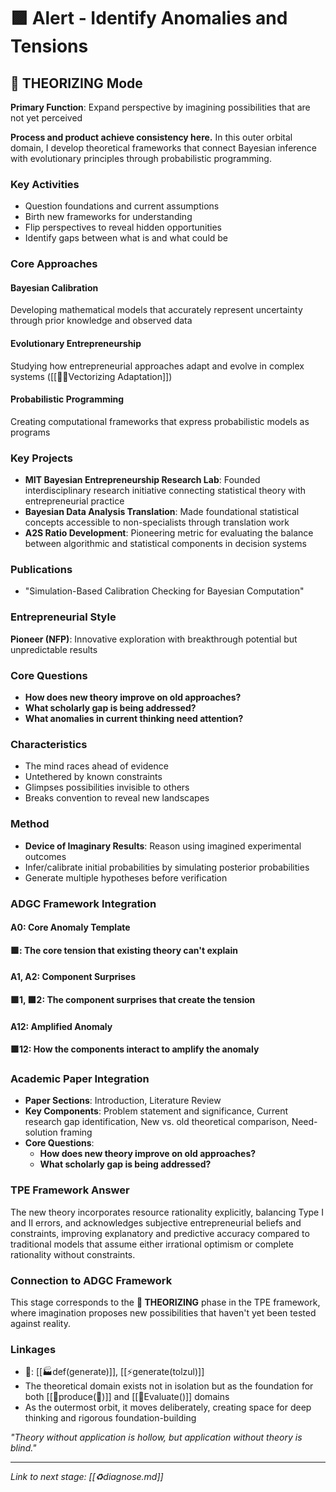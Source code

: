 # 🟪 Alert - Identify Anomalies and Tensions

## 💭 THEORIZING Mode

**Primary Function**: Expand perspective by imagining possibilities that are not yet perceived

**Process and product achieve consistency here.** In this outer orbital domain, I develop theoretical frameworks that connect Bayesian inference with evolutionary principles through probabilistic programming.

### Key Activities
- Question foundations and current assumptions
- Birth new frameworks for understanding
- Flip perspectives to reveal hidden opportunities
- Identify gaps between what is and what could be

### Core Approaches

#### **Bayesian Calibration**
Developing mathematical models that accurately represent uncertainty through prior knowledge and observed data

#### **Evolutionary Entrepreneurship** 
Studying how entrepreneurial approaches adapt and evolve in complex systems ([[📝🧭Vectorizing Adaptation]])

#### **Probabilistic Programming**
Creating computational frameworks that express probabilistic models as programs

### Key Projects

- **MIT Bayesian Entrepreneurship Research Lab**: Founded interdisciplinary research initiative connecting statistical theory with entrepreneurial practice
- **Bayesian Data Analysis Translation**: Made foundational statistical concepts accessible to non-specialists through translation work
- **A2S Ratio Development**: Pioneering metric for evaluating the balance between algorithmic and statistical components in decision systems

### Publications

- "Simulation-Based Calibration Checking for Bayesian Computation"

### Entrepreneurial Style
**Pioneer (NFP)**: Innovative exploration with breakthrough potential but unpredictable results

### Core Questions
- **How does new theory improve on old approaches?**
- **What scholarly gap is being addressed?**
- **What anomalies in current thinking need attention?**

### Characteristics
- The mind races ahead of evidence
- Untethered by known constraints
- Glimpses possibilities invisible to others
- Breaks convention to reveal new landscapes

### Method
- **Device of Imaginary Results**: Reason using imagined experimental outcomes
- Infer/calibrate initial probabilities by simulating posterior probabilities
- Generate multiple hypotheses before verification

### ADGC Framework Integration

#### A0: Core Anomaly Template
**🟪: The core tension that existing theory can't explain**

#### A1, A2: Component Surprises
**🟪1, 🟪2: The component surprises that create the tension**

#### A12: Amplified Anomaly
**🟪12: How the components interact to amplify the anomaly**

### Academic Paper Integration
- **Paper Sections**: Introduction, Literature Review
- **Key Components**: Problem statement and significance, Current research gap identification, New vs. old theoretical comparison, Need-solution framing
- **Core Questions**: 
  - **How does new theory improve on old approaches?**
  - **What scholarly gap is being addressed?**

### TPE Framework Answer
The new theory incorporates resource rationality explicitly, balancing Type I and II errors, and acknowledges subjective entrepreneurial beliefs and constraints, improving explanatory and predictive accuracy compared to traditional models that assume either irrational optimism or complete rationality without constraints.

### Connection to ADGC Framework
This stage corresponds to the **💭 THEORIZING** phase in the TPE framework, where imagination proposes new possibilities that haven't yet been tested against reality.

### Linkages
- 🧱: [[🏭def(generate)]], [[⚡️generate(tolzul)]]
- The theoretical domain exists not in isolation but as the foundation for both [[📐produce(💭)]] and [[💸Evaluate()]] domains
- As the outermost orbit, it moves deliberately, creating space for deep thinking and rigorous foundation-building

_"Theory without application is hollow, but application without theory is blind."_

---

*Link to next stage: [[♻️diagnose.md]]*